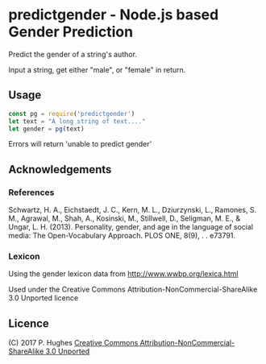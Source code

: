 # predictgender - Node.js based Gender Prediction

Predict the gender of a string's author.

Input a string, get either "male", or "female" in return.

## Usage
```Javascript
const pg = require('predictgender')
let text = "A long string of text...."
let gender = pg(text)
```

Errors will return 'unable to predict gender'

## Acknowledgements

### References
Schwartz, H. A., Eichstaedt, J. C., Kern, M. L., Dziurzynski, L., Ramones, S. M., Agrawal, M., Shah, A., Kosinski, M., Stillwell, D., Seligman, M. E., & Ungar, L. H. (2013). Personality, gender, and age in the language of social media: The Open-Vocabulary Approach. PLOS ONE, 8(9), . . e73791.

### Lexicon
Using the gender lexicon data from http://www.wwbp.org/lexica.html

Used under the Creative Commons Attribution-NonCommercial-ShareAlike 3.0 Unported licence

## Licence
(C) 2017 P. Hughes
[Creative Commons Attribution-NonCommercial-ShareAlike 3.0 Unported](http://creativecommons.org/licenses/by-nc-sa/3.0/)
